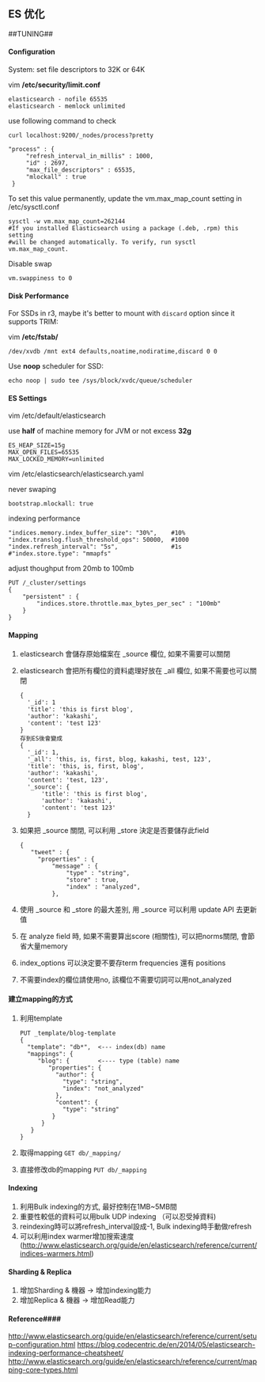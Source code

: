 ## ES 优化

\##TUNING##

#### Configuration

System: set file descriptors to 32K or 64K

vim **/etc/security/limit.conf**

```
elasticsearch - nofile 65535
elasticsearch - memlock unlimited
```

use following command to check

```
curl localhost:9200/_nodes/process?pretty

"process" : {
     "refresh_interval_in_millis" : 1000,
     "id" : 2697,
     "max_file_descriptors" : 65535,
     "mlockall" : true
 }
```

To set this value permanently, update the vm.max_map_count setting in /etc/sysctl.conf

```
sysctl -w vm.max_map_count=262144
#If you installed Elasticsearch using a package (.deb, .rpm) this setting 
#will be changed automatically. To verify, run sysctl vm.max_map_count.
```

Disable swap

```
vm.swappiness to 0
```

#### Disk Performance

For SSDs in r3, maybe it's better to mount with `discard` option since it supports TRIM:

vim **/etc/fstab/**

```
/dev/xvdb /mnt ext4 defaults,noatime,nodiratime,discard 0 0
```

Use **noop** scheduler for SSD:

```
echo noop | sudo tee /sys/block/xvdc/queue/scheduler
```

#### ES Settings

vim /etc/default/elasticsearch

use **half** of machine memory for JVM or not excess **32g**

```
ES_HEAP_SIZE=15g
MAX_OPEN_FILES=65535
MAX_LOCKED_MEMORY=unlimited
```

vim /etc/elasticsearch/elasticsearch.yaml

never swaping

```
bootstrap.mlockall: true
```

indexing performance

```
"indices.memory.index_buffer_size": "30%",    #10%
"index.translog.flush_threshold_ops": 50000,  #1000
"index.refresh_interval": "5s",               #1s
#"index.store.type": "mmapfs"
```

adjust thoughput from 20mb to 100mb

```
PUT /_cluster/settings
{
    "persistent" : {
        "indices.store.throttle.max_bytes_per_sec" : "100mb"
    }
}
```

#### Mapping

1.  elasticsearch 會儲存原始檔案在 _source 欄位, 如果不需要可以關閉

2.  elasticsearch 會把所有欄位的資料處理好放在 _all 欄位, 如果不需要也可以關閉

    ```
    { 
      '_id': 1
      'title': 'this is first blog', 
      'author': 'kakashi', 
      'content': 'test 123'
    }
    存到ES後會變成
    {
      '_id': 1,
      '_all': 'this, is, first, blog, kakashi, test, 123',
      'title': 'this, is, first, blog',
      'author': 'kakashi',
      'content': 'test, 123',
      '_source': {
          'title': 'this is first blog', 
          'author': 'kakashi', 
          'content': 'test 123'
      }
    ```

3.  如果把 _source 關閉, 可以利用 _store 決定是否要儲存此field

    ```
    {
       "tweet" : {
         "properties" : {
             "message" : {
                 "type" : "string",
                 "store" : true,
                 "index" : "analyzed",
             },
    ```

4.  使用 _source 和 _store 的最大差別, 用 _source 可以利用 update API 去更新值

5.  在 analyze field 時, 如果不需要算出score (相關性), 可以把norms關閉, 會節省大量memory

6.  index_options 可以決定要不要存term frequencies 還有 positions

7.  不需要index的欄位請使用no, 該欄位不需要切詞可以用not_analyzed

#### 建立mapping的方式

1.  利用template

    ```
    PUT _template/blog-template
    {  
      "template": "db*",  <--- index(db) name
      "mappings": { 
         "blog": {        <---- type (table) name
            "properties": {
              "author": {
                "type": "string",
                "index": "not_analyzed"
              },
              "content": {
                "type": "string"
             }
          }
       }
    }
    ```

2.  取得mapping `GET db/_mapping/`

3.  直接修改db的mapping `PUT db/_mapping`

#### Indexing

1.  利用Bulk indexing的方式, 最好控制在1MB~5MB間
2.  重要性較低的資料可以用bulk UDP indexing （可以忍受掉資料)
3.  reindexing時可以將refresh_interval設成-1, Bulk indexing時手動做refresh
4.  可以利用index warmer增加搜索速度 (http://www.elasticsearch.org/guide/en/elasticsearch/reference/current/indices-warmers.html)

#### Sharding & Replica

1.  增加Sharding & 機器 -> 增加indexing能力
2.  增加Replica & 機器 -> 增加Read能力

#### Reference####

http://www.elasticsearch.org/guide/en/elasticsearch/reference/current/setup-configuration.html https://blog.codecentric.de/en/2014/05/elasticsearch-indexing-performance-cheatsheet/ http://www.elasticsearch.org/guide/en/elasticsearch/reference/current/mapping-core-types.html